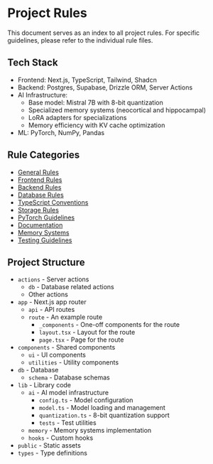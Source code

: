 # Project Rules

This document serves as an index to all project rules. For specific guidelines, please refer to the individual rule files.

## Tech Stack

- Frontend: Next.js, TypeScript, Tailwind, Shadcn
- Backend: Postgres, Supabase, Drizzle ORM, Server Actions
- AI Infrastructure:
  - Base model: Mistral 7B with 8-bit quantization
  - Specialized memory systems (neocortical and hippocampal)
  - LoRA adapters for specializations
  - Memory efficiency with KV cache optimization
- ML: PyTorch, NumPy, Pandas

## Rule Categories

- [General Rules](./general.md)
- [Frontend Rules](./frontend.md)
- [Backend Rules](./backend.md)
- [Database Rules](./database.md)
- [TypeScript Conventions](./typescript.md)
- [Storage Rules](./storage.md)
- [PyTorch Guidelines](./pytorch.md)
- [Documentation](./documentation.md)
- [Memory Systems](./memory-systems.md)
- [Testing Guidelines](./testing.md)

## Project Structure

- `actions` - Server actions
  - `db` - Database related actions
  - Other actions
- `app` - Next.js app router
  - `api` - API routes
  - `route` - An example route
    - `_components` - One-off components for the route
    - `layout.tsx` - Layout for the route
    - `page.tsx` - Page for the route
- `components` - Shared components
  - `ui` - UI components
  - `utilities` - Utility components
- `db` - Database
  - `schema` - Database schemas
- `lib` - Library code
  - `ai` - AI model infrastructure
    - `config.ts` - Model configuration
    - `model.ts` - Model loading and management
    - `quantization.ts` - 8-bit quantization support
    - `tests` - Test utilities
  - `memory` - Memory systems implementation
  - `hooks` - Custom hooks
- `public` - Static assets
- `types` - Type definitions